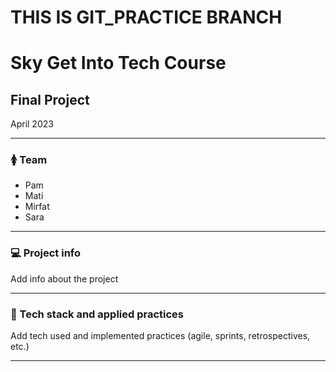 # THIS IS GIT_PRACTICE BRANCH
# Sky Get Into Tech Course

## Final Project

April 2023

***

### 🚺 Team

- Pam
- Mati
- Mirfat
- Sara

***

### 💻 Project info

Add info about the project

***

### 💾 Tech stack and applied practices
Add tech used and implemented practices (agile, sprints, retrospectives, etc.)

***
